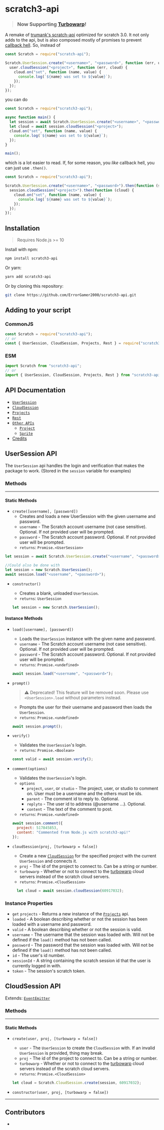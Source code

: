 

# scratch3-api

> ### Now Supporting [Turbowarp](https://turbowarp.org)!

A remake of [trumank's scratch-api](https://www.npmjs.com/package/scratch-api) optimized for scratch 3.0. It not only adds to the api, but is also composed mostly of promises to prevent [callback hell](http://callbackhell.com/). So, instead of

```js
const Scratch = require("scratch-api");

Scratch.UserSession.create("<username>", "<password>", function (err, user) {
  user.cloudSession("<project>", function (err, cloud) {
    cloud.on("set", function (name, value) {
      console.log(`${name} was set to ${value}`);
    });
  });
});
```

you can do

```js
const Scratch = require("scratch3-api");

async function main() {
  let session = await Scratch.UserSession.create("<username>", "<password>");
  let cloud = await session.cloudSession("<project>");
  cloud.on("set", function (name, value) {
    console.log(`${name} was set to ${value}`);
  });
}

main();
```

which is a lot easier to read. If, for some reason, you _like_ callback hell, you can just use `.then()`.

```js
const Scratch = require("scratch3-api");

Scratch.UserSession.create("<username>", "<password>").then(function (session) {
  session.cloudSession("<project>").then(function (cloud) {
    cloud.on("set", function (name, value) {
      console.log(`${name} was set to ${value}`);
    });
  });
});
```

## Installation

> Requires Node.js >= 10

Install with npm:

```sh
npm install scratch3-api
```

Or yarn:

```sh
yarn add scratch3-api
```

Or by cloning this repository:

```sh
git clone https://github.com/ErrorGamer2000/scratch3-api.git
```

## Adding to your script

### CommonJS
```js
const Scratch = require("scratch3-api");
// or
const { UserSession, CloudSession, Projects, Rest } = require("scratch3-api")
```


### ESM
```js
import Scratch from "scratch3-api";
// or
import { UserSession, CloudSession, Projects, Rest } from "scratch3-api";
```


## API Documentation

- [`UserSession`](#usersession-api)
- [`CloudSession`](#cloudsession-api)
- [`Projects`](#projects-api)
- [`Rest`](#rest-api)
- [`Other APIs`](#other-apis)
  - [`Project`](#project-api)
  - [`Sprite`](#sprite-api)
- [Credits](#contributors)

## UserSession API

The `UserSession` api handles the login and verification that makes the package to work. (Stored in the `session` variable for examples)
 
### Methods
---
#### Static Methods

- `create([username], [password])`
  - Creates and loads a new UserSession with the given username and password.
  - `username` - The Scratch account username (not case sensitive). Optional. If not provided user will be prompted.
  - `password` - The Scratch account password. Optional. If not provided user will be prompted.
  - `returns`: `Promise.<UserSession>`
   <!--- For some reason this is needed to keep code from overlapping last bullet --->
<p />
  
  ```js
  let session = await Scratch.UserSession.create("<username", "<password>");
  
  //Could also be done with
  let session = new Scratch.UserSession();
  await session.load("<username", "<password>");
  ```
- `constructor()`
  - Creates a blank, unloaded `UserSession`.
  - `returns`: `UserSession`
  <p />
  
  ```js
  let session = new Scratch.UserSession();
  ```
  
#### Instance Methods

- `load([username], [password])`
  - Loads the `UserSession` instance with the given name and password.
  - `username` - The Scratch account username (not case sensitive). Optional. If not provided user will be prompted.
  - `password` - The Scratch account password. Optional. If not provided user will be prompted.
  - `returns`: `Promise.<undefined>`
  <p />
  
  ```js
  await session.load("<username", "<password>");
  ```
- `prompt()`
  > ⚠ Deprecated! This feature will be removed soon. Please use `<UserSession>.load` without parameters instead.
  - Prompts the user for their username and password then loads the `UserSession`.
  - `returns`: `Promise.<undefined>`
  <p />
  
  ```js
  await session.prompt();
  ```
- `verify()`
  - Validates the `UserSession`'s login.
  - `returns`: `Promise.<Boolean>`
  <p />
  
  ```js
  const valid = await session.verify();
  ```
- `comment(options)`
  - Validates the `UserSession`'s login.
  - `options`
    - `project`, `user`, or `studio` - The project, user, or studio to comment on. User must be a username and the others must be ids.
    - `parent` - The comment id to reply to. Optional.
    - `replyto` - The user id to address (@username ...). Optional.
    - `content` - The text of the comment to post.
  - `returns`: `Promise.<undefined>`
  <p />
  
  ```js
  await session.comment({
    project: 517845853,
    content: "Commented from Node.js with scratch3-api!"
  });
  ```
- `cloudSession(proj, [turbowarp = false])`
	- Create a new [`CloudSession`](#cloudsession-api) for the specified project with the current `UserSession` and connects it.
	- `proj` - The id of the project to connect to. Can be a string or number.
	- `turbowarp` - Whether or not to connect to the [turbowarp](https://turbowarp.org) cloud servers instead of the scratch cloud servers.
	- `returns`: `Promise.<CloudSession>`
	<p />
	
  ```js
	let cloud = await session.cloudSession(60917032);
  ```

### Instance Properties

- `get` `projects` - Returns a new instance of the [`Projects`](#usersession-projects-api) api.
- `loaded` - A boolean describing whether or not the session has been loaded with a username and password.
- `valid` - A boolean describing whether or not the session is valid.
- `username` - The username that the session was loaded with. Will not be defined if the `load()` method has not been called.
- `password` - The password that the session was loaded with. Will not be defined if the `load()` method has not been called.
- `id` - The user's id number.
- `sessionId` - A string containing the scratch session id that the user is currently logged in with.
- `token` - The session's scratch token.

## CloudSession API

Extends: [`EventEmitter`](https://nodejs.org/api/events.html#events_class_eventemitter)

### Methods
---
#### Static Methods

- `create(user, proj, [turbowarp = false])`
	- `user` - The `UserSession` to create the `CloudSession` with. If an invalid `UserSession` is provided, thing may break.
	- `proj` - The id of the project to connect to. Can be a string or number.
	- `turbowarp` - Whether or not to connect to the [turbowarp](https://turbowarp.org) cloud servers instead of the scratch cloud servers.
	- `returns`: `Promise.<CloudSession>`
	<p />
	
  ```js
  let cloud = Scratch.CloudSession.create(session, 60917032);
  ```
- `constructor(user, proj, [turbowarp = false])`


---

## Contributors

<ul>
<li>
<img src="https://avatars.githubusercontent.com/u/70162741?v=4" height="10" width="10" />
</li>
</ul>
